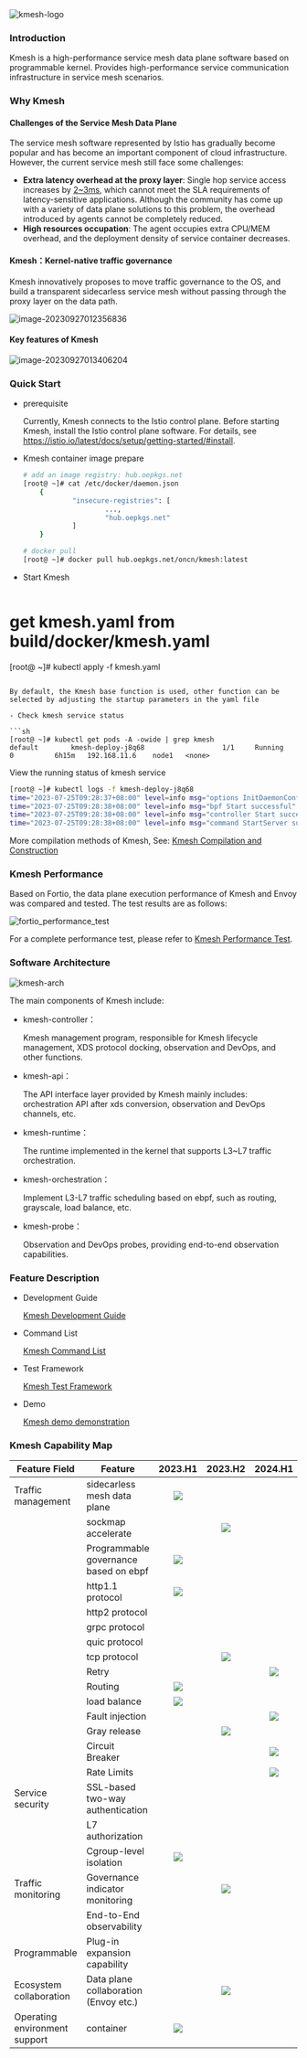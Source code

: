 <img src="docs/pics/logo/KMESH-stacked-colour.png" alt="kmesh-logo" style="zoom: 100%;" />

### Introduction

Kmesh is a high-performance service mesh data plane software based on programmable kernel. Provides high-performance service communication infrastructure in service mesh scenarios.

### Why Kmesh

#### Challenges of the Service Mesh Data Plane

The service mesh software represented by Istio has gradually become popular and has become an important component of cloud infrastructure. However, the current service mesh still face some challenges:

- **Extra latency overhead at the proxy layer**: Single hop service access increases by [2~3ms](https://istio.io/latest/docs/ops/deployment/performance-and-scalability/#data-plane-performance), which cannot meet the SLA requirements of latency-sensitive applications. Although the community has come up with a variety of data plane solutions to this problem, the overhead introduced by agents cannot be completely reduced.
- **High resources occupation**: The agent occupies extra CPU/MEM overhead, and the deployment density of service container decreases.

#### Kmesh：Kernel-native traffic governance

Kmesh innovatively proposes to move traffic governance to the OS, and build a transparent sidecarless service mesh without passing through the proxy layer on the data path.

![image-20230927012356836](docs/pics/why-kmesh-arch-en.png)

#### Key features of Kmesh

![image-20230927013406204](docs/pics/kmesh-features-en.png)

### Quick Start

- prerequisite

  Currently, Kmesh connects to the Istio control plane. Before starting Kmesh, install the Istio control plane software. For details, see https://istio.io/latest/docs/setup/getting-started/#install.

- Kmesh container image prepare

  ```sh
  # add an image registry: hub.oepkgs.net
  [root@ ~]# cat /etc/docker/daemon.json
      {
              "insecure-registries": [
                      ...,
                      "hub.oepkgs.net"
              ]
      }
  
  # docker pull
  [root@ ~]# docker pull hub.oepkgs.net/oncn/kmesh:latest
  ```

- Start Kmesh

  ```sh
# get kmesh.yaml from build/docker/kmesh.yaml
  [root@ ~]# kubectl apply -f kmesh.yaml
  ```
  
By default, the Kmesh base function is used, other function can be selected by adjusting the startup parameters in the yaml file
  
- Check kmesh service status

  ```sh
  [root@ ~]# kubectl get pods -A -owide | grep kmesh
  default        kmesh-deploy-j8q68                   1/1     Running   0          6h15m   192.168.11.6    node1   <none> 
  ```

  View the running status of kmesh service

  ```sh
  [root@ ~]# kubectl logs -f kmesh-deploy-j8q68
  time="2023-07-25T09:28:37+08:00" level=info msg="options InitDaemonConfig successful" subsys=manager
  time="2023-07-25T09:28:38+08:00" level=info msg="bpf Start successful" subsys=manager
  time="2023-07-25T09:28:38+08:00" level=info msg="controller Start successful" subsys=manager
  time="2023-07-25T09:28:38+08:00" level=info msg="command StartServer successful" subsys=manager
  ```

More compilation methods of Kmesh, See: [Kmesh Compilation and Construction](docs/kmesh_compile.md)

### Kmesh Performance

Based on Fortio, the data plane execution performance of Kmesh and Envoy was compared and tested. The test results are as follows:

![fortio_performance_test](docs/pics/fortio_performance_test.png)

For a complete performance test, please refer to [Kmesh Performance Test](test/performance/README.md).

### Software Architecture

![kmesh-arch](docs/pics/kmesh-arch.png)

The main components of Kmesh include:

- kmesh-controller：

  Kmesh management program, responsible for Kmesh lifecycle management, XDS protocol docking, observation and DevOps, and other functions.

- kmesh-api：

  The API interface layer provided by Kmesh mainly includes: orchestration API after xds conversion, observation and DevOps channels, etc.

- kmesh-runtime：

  The runtime implemented in the kernel that supports L3~L7 traffic orchestration.

- kmesh-orchestration：

  Implement L3-L7 traffic scheduling based on ebpf, such as routing, grayscale, load balance, etc.

- kmesh-probe：

  Observation and DevOps probes, providing end-to-end observation capabilities.

### Feature Description

- Development Guide

  [Kmesh Development Guide](docs/kmesh_development_guide.md)

- Command List

  [Kmesh Command List](docs/kmesh_commands.md)

- Test Framework

  [Kmesh Test Framework](test/README.md)
  
- Demo

  [Kmesh demo demonstration](docs/kmesh_demo.md)

### Kmesh Capability Map

| Feature Field       | Feature                     |          2023.H1           |          2023.H2           |          2024.H1           |          2024.H2           |
| ------------ | ------------------------ | :------------------------: | :------------------------: | :------------------------: | :------------------------: |
| Traffic management     | sidecarless mesh data  plane   | ![](docs/pics/support.png) |                            |                            |                            |
|              | sockmap accelerate       |                            | ![](docs/pics/support.png) |                            |                            |
|              | Programmable governance based on ebpf | ![](docs/pics/support.png) |                            |                            |                            |
|              | http1.1 protocol         | ![](docs/pics/support.png) |                            |                            |                            |
|              | http2 protocol           |                            |                            |                            | ![](docs/pics/support.png) |
|              | grpc protocol            |                            |                            |                            | ![](docs/pics/support.png) |
|              | quic protocol            |                            |                            |                            | ![](docs/pics/support.png) |
|              | tcp protocol             |                            | ![](docs/pics/support.png) |                            |                            |
|              | Retry                    |                            |                            | ![](docs/pics/support.png) |                            |
|              | Routing                  | ![](docs/pics/support.png) |                            |                            |                            |
|              | load balance             | ![](docs/pics/support.png) |                            |                            |                            |
|              | Fault injection |                            |                            | ![](docs/pics/support.png) |                            |
|              | Gray release   |                            | ![](docs/pics/support.png) |                            |                            |
|              | Circuit Breaker |                            |                            | ![](docs/pics/support.png) |                            |
|              | Rate Limits    |                            |                            | ![](docs/pics/support.png) |                            |
| Service security | SSL-based two-way authentication |                            |                            |                            | ![](docs/pics/support.png) |
|              | L7 authorization |                            |                            |                            | ![](docs/pics/support.png) |
|              | Cgroup-level isolation | ![](docs/pics/support.png) |                            |                            |                            |
| Traffic monitoring | Governance indicator monitoring |                            | ![](docs/pics/support.png) |                            |                            |
|              | End-to-End observability |                            |                            |                            | ![](docs/pics/support.png) |
| Programmable | Plug-in expansion capability |                            |                            |                            | ![](docs/pics/support.png) |
| Ecosystem collaboration | Data plane collaboration (Envoy etc.) |                            | ![](docs/pics/support.png) |                            |                            |
| Operating environment support | container                | ![](docs/pics/support.png) |                            |                            |                            |

